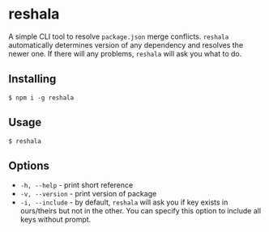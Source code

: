# reshala

A simple CLI tool to resolve `package.json` merge conflicts.
`reshala` automatically determines version of any dependency and resolves the newer one.
If there will any problems, `reshala` will ask you what to do.

## Installing
```
$ npm i -g reshala
```

## Usage
```
$ reshala
```

## Options

* `-h, --help` - print short reference
* `-v, --version` - print version of package
* `-i, --include` - by default, `reshala` will ask you if key exists in ours/theirs but not in the other. You can specify this option to include all keys without prompt.